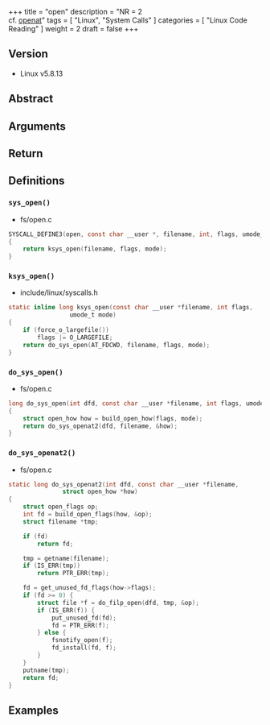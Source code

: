 +++
title = "open"
description = "NR = 2 <br> cf. [openat](/memo/ja/docs/linux-syscalls/openat/)"
tags = [
  "Linux", "System Calls"
]
categories = [
  "Linux Code Reading"
]
weight = 2
draft = false
+++

## Version

- Linux v5.8.13

## Abstract

## Arguments

## Return

## Definitions

### `sys_open()`

- fs/open.c

```c
SYSCALL_DEFINE3(open, const char __user *, filename, int, flags, umode_t, mode)
{
	return ksys_open(filename, flags, mode);
}
```

### `ksys_open()`

- include/linux/syscalls.h

```c
static inline long ksys_open(const char __user *filename, int flags,
			     umode_t mode)
{
	if (force_o_largefile())
		flags |= O_LARGEFILE;
	return do_sys_open(AT_FDCWD, filename, flags, mode);
}
```

### `do_sys_open()`

- fs/open.c

```c
long do_sys_open(int dfd, const char __user *filename, int flags, umode_t mode)
{
	struct open_how how = build_open_how(flags, mode);
	return do_sys_openat2(dfd, filename, &how);
}
```

### `do_sys_openat2()`

- fs/open.c

```c
static long do_sys_openat2(int dfd, const char __user *filename,
			   struct open_how *how)
{
	struct open_flags op;
	int fd = build_open_flags(how, &op);
	struct filename *tmp;

	if (fd)
		return fd;

	tmp = getname(filename);
	if (IS_ERR(tmp))
		return PTR_ERR(tmp);

	fd = get_unused_fd_flags(how->flags);
	if (fd >= 0) {
		struct file *f = do_filp_open(dfd, tmp, &op);
		if (IS_ERR(f)) {
			put_unused_fd(fd);
			fd = PTR_ERR(f);
		} else {
			fsnotify_open(f);
			fd_install(fd, f);
		}
	}
	putname(tmp);
	return fd;
}
```

## Examples
